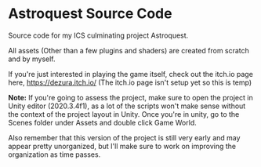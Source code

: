 # Astroquest Source Code
Source code for my ICS culminating project Astroquest.

All assets (Other than a few plugins and shaders) are created from scratch and by myself.

If you're just interested in playing the game itself, check out the itch.io page here, 
https://dezura.itch.io/ (The itch.io page isn't setup yet so this is temp)

**Note:** If you're going to assess the project, make sure to open the project in Unity editor (2020.3.4f1), as a lot of the scripts won't make sense without the context of the project layout in Unity. Once you're in unity, go to the Scenes folder under Assets and double click Game World.

Also remember that this version of the project is still very early and may appear pretty unorganized, but I'll make sure to work on improving the organization as time passes.
